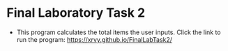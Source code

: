 # Final Laboratory Task 2
- This program calculates the total items the user inputs.
Click the link to run the program:
https://xrvy.github.io/FinalLabTask2/
